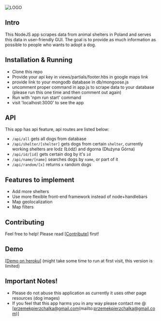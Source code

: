 ![LOGO](https://raw.githubusercontent.com/Websited/dogs4adopt/master/public/images/logo.png)

## Intro

This NodeJS app scrapes data from animal shelters in Poland and serves this data in user-friendly GUI. The goal is to provide as much information as possible to people who wants to adopt a dog.

## Installation & Running

- Clone this repo
- Provide your api key in views/partials/footer.hbs in google maps link
- provide link to your mongodb database in db/mongoose.js
- uncomment proper command in app.js to scrape data to your database (please run this one time and then comment out again)
- Run with 'npm run start' command
- visit 'localhost:3000' to see the app

## API

This app has api feature, api routes are listed below:

- `/api/all` gets all dogs from database
- `/api/shelter/[shelter]` gets dogs from certain `shelter`, currently working shelters are lodz (Łódź) and dgorna (Dłużyna Górna)
- `/api/id/[id]` gets certain dog by it's `id`
- `/api/name/[name]` searches dogs by `name`, or part of it
- `/api/random/[x]` returns `x` random dogs


## Features to implement

- Add more shelters
- Use more flexible front-end framework instead of node+handlebars
- Map geolocalization
- Map filters

## Contributing

Feel free to help!
Please read [[Contribute](CONTRIBUTING.md)] first!

## Demo

[[Demo on heroku](http://dogs4dopt.herokuapp.com)] (might take some time to run at first visit, this version is limited)

## Important Notes!
- Please do not abuse this application as currently it uses other page resources (dog images)
- If you feel that this app harms you in any way please contact me @ [przemekpierzchalka@gmail.com(mailto:przemekpierzchalka@gmail.com)]
